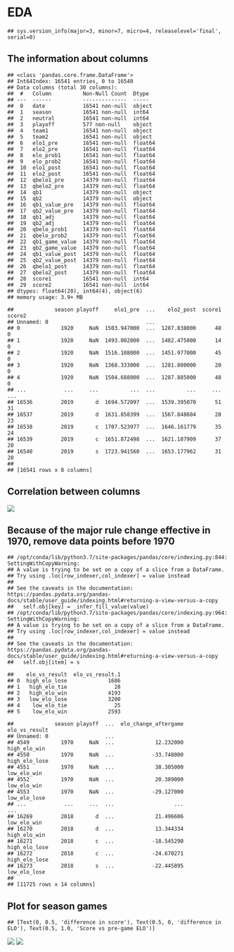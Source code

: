 EDA
================

    ## sys.version_info(major=3, minor=7, micro=4, releaselevel='final', serial=0)

## The information about columns

    ## <class 'pandas.core.frame.DataFrame'>
    ## Int64Index: 16541 entries, 0 to 16540
    ## Data columns (total 30 columns):
    ##  #   Column          Non-Null Count  Dtype  
    ## ---  ------          --------------  -----  
    ##  0   date            16541 non-null  object 
    ##  1   season          16541 non-null  int64  
    ##  2   neutral         16541 non-null  int64  
    ##  3   playoff         577 non-null    object 
    ##  4   team1           16541 non-null  object 
    ##  5   team2           16541 non-null  object 
    ##  6   elo1_pre        16541 non-null  float64
    ##  7   elo2_pre        16541 non-null  float64
    ##  8   elo_prob1       16541 non-null  float64
    ##  9   elo_prob2       16541 non-null  float64
    ##  10  elo1_post       16541 non-null  float64
    ##  11  elo2_post       16541 non-null  float64
    ##  12  qbelo1_pre      14379 non-null  float64
    ##  13  qbelo2_pre      14379 non-null  float64
    ##  14  qb1             14379 non-null  object 
    ##  15  qb2             14379 non-null  object 
    ##  16  qb1_value_pre   14379 non-null  float64
    ##  17  qb2_value_pre   14379 non-null  float64
    ##  18  qb1_adj         14379 non-null  float64
    ##  19  qb2_adj         14379 non-null  float64
    ##  20  qbelo_prob1     14379 non-null  float64
    ##  21  qbelo_prob2     14379 non-null  float64
    ##  22  qb1_game_value  14379 non-null  float64
    ##  23  qb2_game_value  14379 non-null  float64
    ##  24  qb1_value_post  14379 non-null  float64
    ##  25  qb2_value_post  14379 non-null  float64
    ##  26  qbelo1_post     14379 non-null  float64
    ##  27  qbelo2_post     14379 non-null  float64
    ##  28  score1          16541 non-null  int64  
    ##  29  score2          16541 non-null  int64  
    ## dtypes: float64(20), int64(4), object(6)
    ## memory usage: 3.9+ MB

    ##             season playoff     elo1_pre  ...    elo2_post  score1  score2
    ## Unnamed: 0                               ...                             
    ## 0             1920     NaN  1503.947000  ...  1287.838000      48       0
    ## 1             1920     NaN  1493.002000  ...  1482.475000      14       0
    ## 2             1920     NaN  1516.108000  ...  1451.977000      45       0
    ## 3             1920     NaN  1368.333000  ...  1281.800000      20       0
    ## 4             1920     NaN  1504.688000  ...  1287.885000      48       0
    ## ...            ...     ...          ...  ...          ...     ...     ...
    ## 16536         2019       d  1694.572097  ...  1539.395070      51      31
    ## 16537         2019       d  1631.858399  ...  1567.848604      28      23
    ## 16538         2019       c  1707.523977  ...  1646.161779      35      24
    ## 16539         2019       c  1651.872498  ...  1621.187909      37      20
    ## 16540         2019       s  1723.941560  ...  1653.177962      31      20
    ## 
    ## [16541 rows x 8 columns]

## Correlation between columns

![](/mnt/doc/EDA/EDA_milestone3_files/figure-gfm/correlation%20heatmap-1.png)<!-- -->

## Because of the major rule change effective in 1970, remove data points before 1970

    ## /opt/conda/lib/python3.7/site-packages/pandas/core/indexing.py:844: SettingWithCopyWarning: 
    ## A value is trying to be set on a copy of a slice from a DataFrame.
    ## Try using .loc[row_indexer,col_indexer] = value instead
    ## 
    ## See the caveats in the documentation: https://pandas.pydata.org/pandas-docs/stable/user_guide/indexing.html#returning-a-view-versus-a-copy
    ##   self.obj[key] = _infer_fill_value(value)
    ## /opt/conda/lib/python3.7/site-packages/pandas/core/indexing.py:964: SettingWithCopyWarning: 
    ## A value is trying to be set on a copy of a slice from a DataFrame.
    ## Try using .loc[row_indexer,col_indexer] = value instead
    ## 
    ## See the caveats in the documentation: https://pandas.pydata.org/pandas-docs/stable/user_guide/indexing.html#returning-a-view-versus-a-copy
    ##   self.obj[item] = s

    ##    elo_vs_result  elo_vs_result.1
    ## 0  high_elo_lose             1686
    ## 1   high_elo_tie               28
    ## 2   high_elo_win             4193
    ## 3   low_elo_lose             3200
    ## 4    low_elo_tie               25
    ## 5    low_elo_win             2593

    ##             season playoff  ...  elo_change_aftergame  elo_vs_result
    ## Unnamed: 0                  ...                                     
    ## 4549          1970     NaN  ...             12.232000   high_elo_win
    ## 4550          1970     NaN  ...            -33.748000  high_elo_lose
    ## 4551          1970     NaN  ...             38.305000    low_elo_win
    ## 4552          1970     NaN  ...             20.389000    low_elo_win
    ## 4553          1970     NaN  ...            -29.127000   low_elo_lose
    ## ...            ...     ...  ...                   ...            ...
    ## 16269         2018       d  ...             21.496606    low_elo_win
    ## 16270         2018       d  ...             13.344334   high_elo_win
    ## 16271         2018       c  ...            -18.545290  high_elo_lose
    ## 16272         2018       c  ...            -24.670271  high_elo_lose
    ## 16273         2018       s  ...            -22.445895   low_elo_lose
    ## 
    ## [11725 rows x 14 columns]

## Plot for season games

    ## [Text(0, 0.5, 'difference in score'), Text(0.5, 0, 'difference in ELO'), Text(0.5, 1.0, 'Score vs pre-game ELO')]

![](/mnt/doc/EDA/EDA_milestone3_files/figure-gfm/plots-1.png)<!-- -->
![](/mnt/doc/EDA/EDA_milestone3_files/figure-gfm/plot-1.png)<!-- -->
